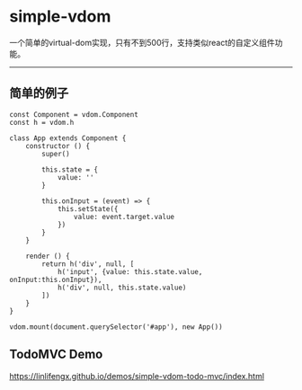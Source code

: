 # simple-vdom
一个简单的virtual-dom实现，只有不到500行，支持类似react的自定义组件功能。

---------------------------------------------------

## 简单的例子
    const Component = vdom.Component
    const h = vdom.h

    class App extends Component {
        constructor () {
            super()

            this.state = {
                value: ''
            }

            this.onInput = (event) => {
                this.setState({
                    value: event.target.value
                })
            }
        }

        render () {
            return h('div', null, [
                h('input', {value: this.state.value, onInput:this.onInput}),
                h('div', null, this.state.value)
            ])
        }
    }

    vdom.mount(document.querySelector('#app'), new App())

## TodoMVC Demo
<https://linlifengx.github.io/demos/simple-vdom-todo-mvc/index.html>